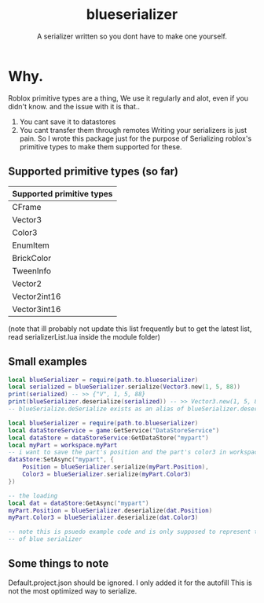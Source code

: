 <h1 align="center">blueserializer</h1>
<div align="center">A serializer written so you dont have to make one yourself.</div>
<div>&nbsp;</div>

# Why.
Roblox primitive types are a thing, We use it regularly and alot, even if you didn't know. and the issue with it is that..
1. You cant save it to datastores
2. You cant transfer them through remotes
Writing your serializers is just pain. So I wrote this package just for the purpose of
Serializing roblox's primitive types to make them supported for these.
## Supported primitive types (so far)

| Supported primitive types |
|---------------------------|
| CFrame                    |
| Vector3                   |
| Color3                    |
| EnumItem                  |
| BrickColor                |
| TweenInfo                 |
| Vector2                   |
| Vector2int16              |
| Vector3int16              |

(note that ill probably not update this list frequently but to get the latest list,
read serializerList.lua inside the module folder)

## Small examples

```lua
local blueSerializer = require(path.to.blueserializer)
local serialized = blueSerializer.serialize(Vector3.new(1, 5, 88))
print(serialized) -- >> {"V", 1, 5, 88}
print(blueSerializer.deserialize(serialized)) -- >> Vector3.new(1, 5, 88) or in the output 1, 5, 88
-- blueSerialize.deSerialize exists as an alias of blueSerializer.deserialize
```

```lua
local blueSerializer = require(path.to.blueserializer)
local dataStoreService = game:GetService("DataStoreService")
local dataStore = dataStoreService:GetDataStore("mypart")
local myPart = workspace.myPart
-- i want to save the part's position and the part's color3 in workspace
dataStore:SetAsync("mypart", {
    Position = blueSerializer.serialize(myPart.Position),
    Color3 = blueSerializer.serialize(myPart.Color3)
})

-- the loading
local dat = dataStore:GetAsync("mypart")
myPart.Position = blueSerializer.deserialize(dat.Position)
myPart.Color3 = blueSerializer.deserialize(dat.Color3)

-- note this is psuedo example code and is only supposed to represent the basic usage
-- of blue serializer
```

## Some things to note
Default.project.json should be ignored. I only added it for the autofill
This is not the most optimized way to serialize.
